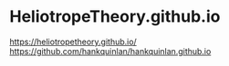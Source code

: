 # HeliotropeTheory.github.io
https://heliotropetheory.github.io/
https://github.com/hankquinlan/hankquinlan.github.io
